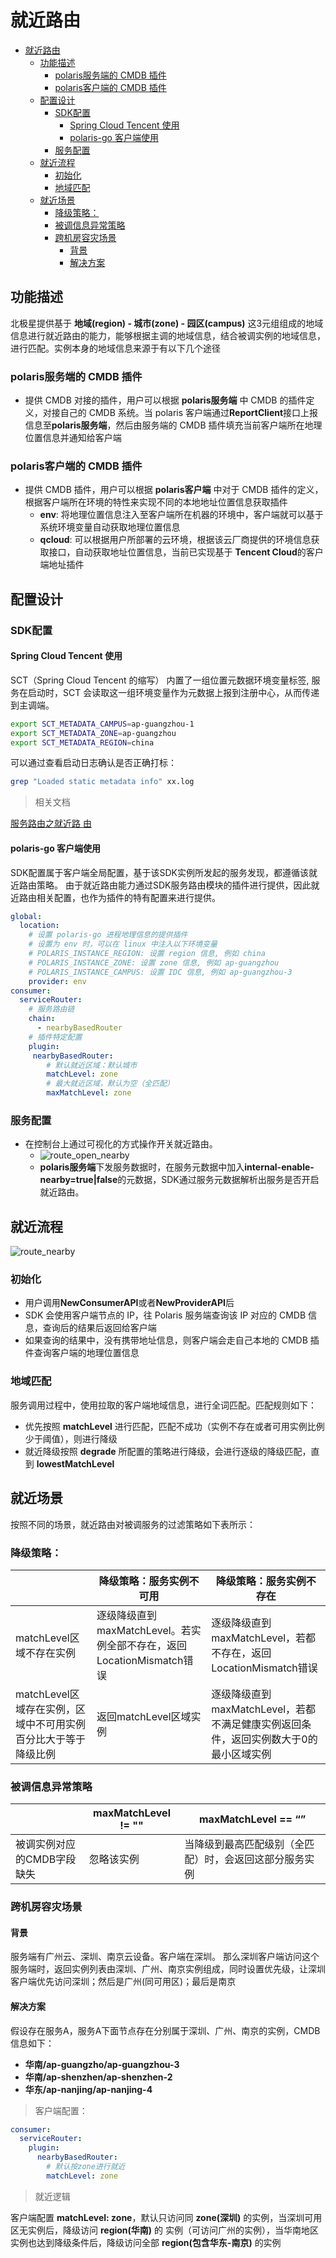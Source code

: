 # 就近路由

- [就近路由](#就近路由)
  - [功能描述](#功能描述)
    - [polaris服务端的 CMDB 插件](#polaris服务端的-cmdb-插件)
    - [polaris客户端的 CMDB 插件](#polaris客户端的-cmdb-插件)
  - [配置设计](#配置设计)
    - [SDK配置](#sdk配置)
      - [Spring Cloud Tencent 使用](#spring-cloud-tencent-使用)
      - [polaris-go 客户端使用](#polaris-go-客户端使用)
    - [服务配置](#服务配置)
  - [就近流程](#就近流程)
    - [初始化](#初始化)
    - [地域匹配](#地域匹配)
  - [就近场景](#就近场景)
    - [降级策略：](#降级策略)
    - [被调信息异常策略](#被调信息异常策略)
    - [跨机房容灾场景](#跨机房容灾场景)
      - [背景](#背景)
      - [解决方案](#解决方案)


## 功能描述

北极星提供基于 **地域(region) - 城市(zone) - 园区(campus)** 这3元组组成的地域信息进行就近路由的能力，能够根据主调的地域信息，结合被调实例的地域信息，进行匹配。实例本身的地域信息来源于有以下几个途径

### polaris服务端的 CMDB 插件

- 提供 CMDB 对接的插件，用户可以根据 **polaris服务端** 中 CMDB 的插件定义，对接自己的 CMDB 系统。当
  polaris 客户端通过**ReportClient**接口上报信息至**polaris服务端**，然后由服务端的 CMDB 插件填充当前客户端所在地理位置信息并通知给客户端

### polaris客户端的 CMDB 插件

- 提供 CMDB 插件，用户可以根据 **polaris客户端** 中对于 CMDB 插件的定义，根据客户端所在环境的特性来实现不同的本地地址位置信息获取插件
  - **env**: 将地理位置信息注入至客户端所在机器的环境中，客户端就可以基于系统环境变量自动获取地理位置信息
  - **qcloud**: 可以根据用户所部署的云环境，根据该云厂商提供的环境信息获取接口，自动获取地址位置信息，当前已实现基于
    **Tencent Cloud**的客户端地址插件

## 配置设计

### SDK配置

#### Spring Cloud Tencent 使用

SCT（Spring Cloud Tencent 的缩写） 内置了一组位置元数据环境变量标签, 服务在启动时，SCT 会读取这一组环境变量作为元数据上报到注册中心，从而传递到主调端。

```bash
export SCT_METADATA_CAMPUS=ap-guangzhou-1
export SCT_METADATA_ZONE=ap-guangzhou
export SCT_METADATA_REGION=china
```

可以通过查看启动日志确认是否正确打标：

```bash
grep "Loaded static metadata info" xx.log
```

> 相关文档

[服务路由之就近路
由](https://github.com/Tencent/spring-cloud-tencent/wiki/%E6%9C%8D%E5%8A%A1%E8%B7%AF%E7%94%B1%E4%B9%8B%E5%B0%B1%E8%BF%91%E8%B7%AF%E7%94%B1#%E6%AD%A5%E9%AA%A4%E4%B8%80%E5%9F%BA%E7%A1%80%E6%93%8D%E4%BD%9C)



#### polaris-go 客户端使用

SDK配置属于客户端全局配置，基于该SDK实例所发起的服务发现，都遵循该就近路由策略。
由于就近路由能力通过SDK服务路由模块的插件进行提供，因此就近路由相关配置，也作为插件的特有配置来进行提供。

```yaml
global:
  location:
    # 设置 polaris-go 进程地理信息的提供插件
    # 设置为 env 时，可以在 linux 中注入以下环境变量
    # POLARIS_INSTANCE_REGION: 设置 region 信息, 例如 china
    # POLARIS_INSTANCE_ZONE: 设置 zone 信息, 例如 ap-guangzhou
    # POLARIS_INSTANCE_CAMPUS: 设置 IDC 信息, 例如 ap-guangzhou-3
    provider: env
consumer:
  serviceRouter:
    # 服务路由链
    chain:
      - nearbyBasedRouter
    # 插件特定配置
    plugin:
     nearbyBasedRouter:
        # 默认就近区域：默认城市
        matchLevel: zone
        # 最大就近区域，默认为空（全匹配）
        maxMatchLevel: zone
```

### 服务配置

- 在控制台上通过可视化的方式操作开关就近路由。
  - ![route_open_nearby](./图片/route_open_nearby.png)
  - **polaris服务端**下发服务数据时，在服务元数据中加入**internal-enable-nearby=true|false**的元数据，SDK通过服务元数据解析出服务是否开启就近路由。


## 就近流程


![route_nearby](./图片/route_nearby.png)
 
### 初始化

- 用户调用**NewConsumerAPI**或者**NewProviderAPI**后
- SDK 会使用客户端节点的 IP，往 Polaris 服务端查询该 IP 对应的 CMDB 信息，查询后的结果后返回给客户端
- 如果查询的结果中，没有携带地址信息，则客户端会走自己本地的 CMDB 插件查询客户端的地理位置信息

### 地域匹配

服务调用过程中，使用拉取的客户端地域信息，进行全词匹配。匹配规则如下：

- 优先按照 **matchLevel** 进行匹配，匹配不成功（实例不存在或者可用实例比例少于阈值），则进行降级
- 就近降级按照 **degrade** 所配置的策略进行降级，会进行逐级的降级匹配，直到 **lowestMatchLevel**

## 就近场景

按照不同的场景，就近路由对被调服务的过滤策略如下表所示：

### 降级策略：

|                                                                | 降级策略：服务实例不可用                                              | 降级策略：服务实例不存在                                                             |
| -------------------------------------------------------------- | --------------------------------------------------------------------- | ------------------------------------------------------------------------------------ |
| matchLevel区域不存在实例                                       | 逐级降级直到maxMatchLevel。若实例全部不存在，返回LocationMismatch错误 | 逐级降级直到maxMatchLevel，若都不存在，返回LocationMismatch错误                      |
| matchLevel区域存在实例，区域中不可用实例百分比大于等于降级比例 | 返回matchLevel区域实例                                                | 逐级降级直到maxMatchLevel，若都不满足健康实例返回条件，返回实例数大于0的最小区域实例 |
		

### 被调信息异常策略

|                            | maxMatchLevel != "" | maxMatchLevel == “”                                    |
| -------------------------- | ------------------- | ------------------------------------------------------ |
| 被调实例对应的CMDB字段缺失 | 忽略该实例          | 当降级到最高匹配级别（全匹配）时，会返回这部分服务实例 |
		
		
 
### 跨机房容灾场景

#### 背景

服务端有广州云、深圳、南京云设备。客户端在深圳。 那么深圳客户端访问这个服务端时，返回实例列表由深圳、广州、南京实例组成，同时设置优先级，让深圳客户端优先访问深圳；然后是广州(同可用区)；最后是南京

#### 解决方案

假设存在服务A，服务A下面节点存在分别属于深圳、广州、南京的实例，CMDB信息如下：

- **华南/ap-guangzho/ap-guangzhou-3**
- **华南/ap-shenzhen/ap-shenzhen-2**
- **华东/ap-nanjing/ap-nanjing-4**

> 客户端配置：

```yaml
consumer:
  serviceRouter:
    plugin:
      nearbyBasedRouter:
        # 默认按zone进行就近
        matchLevel: zone
```

> 就近逻辑

客户端配置 **matchLevel: zone**，默认只访问同 **zone(深圳)** 的实例，当深圳可用区无实例后，降级访问 **region(华南)** 的
实例（可访问广州的实例），当华南地区实例也达到降级条件后，降级访问全部 **region(包含华东-南京)** 的实例
